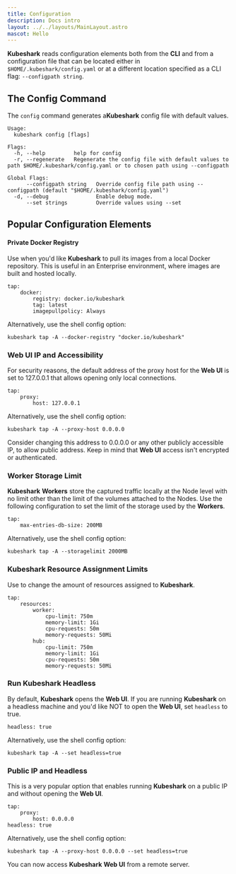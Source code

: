 ```yaml
---
title: Configuration
description: Docs intro
layout: ../../layouts/MainLayout.astro
mascot: Hello
---
```


**Kubeshark** reads configuration elements both from the **CLI** and from a configuration file that can be located either in `$HOME/.kubeshark/config.yaml` or at a different location specified as a CLI flag: `--configpath string`.

## The Config Command

The `config` command generates a ​**​Kubeshark​**​ config file with default values.

```shell
Usage:
  kubeshark config [flags]

Flags:
  -h, --help         help for config
  -r, --regenerate   Regenerate the config file with default values to path $HOME/.kubeshark/config.yaml or to chosen path using --configpath

Global Flags:
      --configpath string   Override config file path using --configpath (default "$HOME/.kubeshark/config.yaml")
  -d, --debug               Enable debug mode.
      --set strings         Override values using --set
```

## Popular Configuration Elements

#### Private Docker Registry

Use when you'd like **Kubeshark** to pull its images from a local Docker repository. This is useful in an Enterprise environment, where images are built and hosted locally.

```shell
tap:
    docker:
        registry: docker.io/kubeshark
        tag: latest
        imagepullpolicy: Always
```

Alternatively, use the shell config option:
```shell
kubeshark tap -A --docker-registry "docker.io/kubeshark"
```

### Web UI IP and Accessibility

For security reasons, the default address of the proxy host for the **Web UI** is set to 127.0.0.1 that allows opening only local connections.

```shell
tap:
    proxy:
        host: 127.0.0.1
```

Alternatively, use the shell config option:
```shell
kubeshark tap -A --proxy-host 0.0.0.0
```

Consider changing this address to 0.0.0.0 or any other publicly accessible IP, to allow public address. Keep in mind that **Web UI** access isn't encrypted or authenticated.

### Worker Storage Limit

**Kubeshark** **Workers** store the captured traffic locally at the Node level with no limit other than the limit of the volumes attached to the Nodes. Use the following configuration to set the limit of the storage used by the **Workers**.

```shell
tap:
    max-entries-db-size: 200MB
```

Alternatively, use the shell config option:
```shell
kubeshark tap -A --storagelimit 2000MB
```

### Kubeshark Resource Assignment Limits

Use to change the amount of resources assigned to **Kubeshark**.

```shell
tap:
    resources:
        worker:
            cpu-limit: 750m
            memory-limit: 1Gi
            cpu-requests: 50m
            memory-requests: 50Mi
        hub:
            cpu-limit: 750m
            memory-limit: 1Gi
            cpu-requests: 50m
            memory-requests: 50Mi
```

### Run Kubeshark Headless

By default, **Kubeshark** opens the **Web UI**. If you are running **Kubeshark** on a headless machine and you'd like NOT to open the **Web UI**, set `headless` to true.

```shell
headless: true
```

Alternatively, use the shell config option:
```shell
kubeshark tap -A --set headless=true
```

### Public IP and Headless

This is a very popular option that enables running **Kubeshark** on a public IP and without opening the **Web UI**.

```shell
tap:
    proxy:
        host: 0.0.0.0
headless: true
```
Alternatively, use the shell config option:
```shell
kubeshark tap -A --proxy-host 0.0.0.0 --set headless=true
```
You can now access  **Kubeshark** **Web UI** from a remote server.

